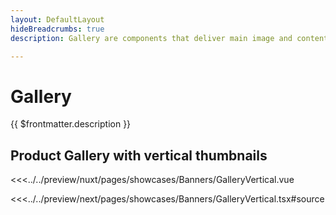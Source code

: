 ```yaml
---
layout: DefaultLayout
hideBreadcrumbs: true
description: Gallery are components that deliver main image and content in various configurations.

---
```

# Gallery

{{ $frontmatter.description }}

## Product Gallery with vertical thumbnails


<Showcase showcase-name="Gallery/GalleryVertical" style="min-height:800px">

<!-- vue -->
<<<../../preview/nuxt/pages/showcases/Banners/GalleryVertical.vue
<!-- end vue -->
<!-- react -->
<<<../../preview/next/pages/showcases/Banners/GalleryVertical.tsx#source
<!-- end react -->

</Showcase>
